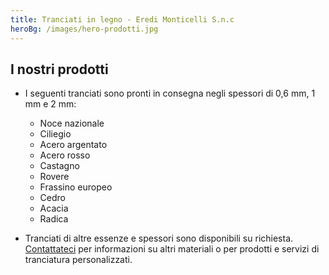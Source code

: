 ```yaml
---
title: Tranciati in legno - Eredi Monticelli S.n.c
heroBg: /images/hero-prodotti.jpg
---
```

## I nostri prodotti

- I seguenti tranciati sono pronti in consegna negli spessori di 0,6 mm, 1 mm e 2 mm:

  - Noce nazionale
  - Ciliegio
  - Acero argentato
  - Acero rosso
  - Castagno
  - Rovere
  - Frassino europeo
  - Cedro
  - Acacia
  - Radica

- Tranciati di altre essenze e spessori sono disponibili su richiesta. [Contattateci](/it/contatti) per informazioni su altri materiali o per prodotti e servizi di tranciatura personalizzati.